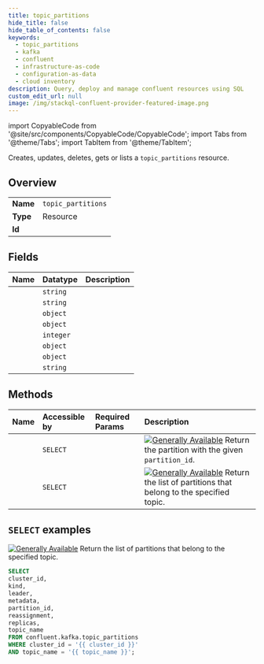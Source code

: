 ```yaml
---
title: topic_partitions
hide_title: false
hide_table_of_contents: false
keywords:
  - topic_partitions
  - kafka
  - confluent
  - infrastructure-as-code
  - configuration-as-data
  - cloud inventory
description: Query, deploy and manage confluent resources using SQL
custom_edit_url: null
image: /img/stackql-confluent-provider-featured-image.png
---
```


import CopyableCode from '@site/src/components/CopyableCode/CopyableCode';
import Tabs from '@theme/Tabs';
import TabItem from '@theme/TabItem';

Creates, updates, deletes, gets or lists a <code>topic_partitions</code> resource.

## Overview
<table><tbody>
<tr><td><b>Name</b></td><td><code>topic_partitions</code></td></tr>
<tr><td><b>Type</b></td><td>Resource</td></tr>
<tr><td><b>Id</b></td><td><CopyableCode code="confluent.kafka.topic_partitions" /></td></tr>
</tbody></table>

## Fields
| Name | Datatype | Description |
|:-----|:---------|:------------|
| <CopyableCode code="cluster_id" /> | `string` |  |
| <CopyableCode code="kind" /> | `string` |  |
| <CopyableCode code="leader" /> | `object` |  |
| <CopyableCode code="metadata" /> | `object` |  |
| <CopyableCode code="partition_id" /> | `integer` |  |
| <CopyableCode code="reassignment" /> | `object` |  |
| <CopyableCode code="replicas" /> | `object` |  |
| <CopyableCode code="topic_name" /> | `string` |  |

## Methods
| Name | Accessible by | Required Params | Description |
|:-----|:--------------|:----------------|:------------|
| <CopyableCode code="get_kafka_partition" /> | `SELECT` | <CopyableCode code="cluster_id, partition_id, topic_name" /> | [![Generally Available](https://img.shields.io/badge/Lifecycle%20Stage-Generally%20Available-%2345c6e8)](#section/Versioning/API-Lifecycle-Policy) Return the partition with the given `partition_id`. |
| <CopyableCode code="list_kafka_partitions" /> | `SELECT` | <CopyableCode code="cluster_id, topic_name" /> | [![Generally Available](https://img.shields.io/badge/Lifecycle%20Stage-Generally%20Available-%2345c6e8)](#section/Versioning/API-Lifecycle-Policy) Return the list of partitions that belong to the specified topic. |

## `SELECT` examples

[![Generally Available](https://img.shields.io/badge/Lifecycle%20Stage-Generally%20Available-%2345c6e8)](#section/Versioning/API-Lifecycle-Policy) Return the list of partitions that belong to the specified topic.


```sql
SELECT
cluster_id,
kind,
leader,
metadata,
partition_id,
reassignment,
replicas,
topic_name
FROM confluent.kafka.topic_partitions
WHERE cluster_id = '{{ cluster_id }}'
AND topic_name = '{{ topic_name }}';
```